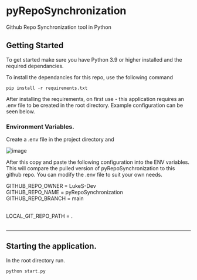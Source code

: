 # pyRepoSynchronization

Github Repo Synchronization tool in Python

## Getting Started

To get started make sure you have Python 3.9 or higher installed and the required dependancies. 

To install the dependancies for this repo, use the following command

```
pip install -r requirements.txt 
```

After installing the requirements, on first use - this application requires an .env file to be created in the root directory. Example configuration can be seen below.<br>

### Environment Variables.
Create a .env file in the project directory and

![image](https://user-images.githubusercontent.com/110707048/230695654-409acce3-f4b7-4584-8159-683098de443d.png)

After this copy and paste the following configuration into the ENV variables. This will compare the pulled version of pyRepoSynchronization to this github repo. You can modify the .env file to suit your own needs.

GITHUB_REPO_OWNER   = LukeS-Dev <br>
GITHUB_REPO_NAME    = pyRepoSynchronization <br>
GITHUB_REPO_BRANCH  = main <br><br>

LOCAL_GIT_REPO_PATH = . <br><br>

---
## Starting the application.

In the root directory run. 

```
python start.py
```

